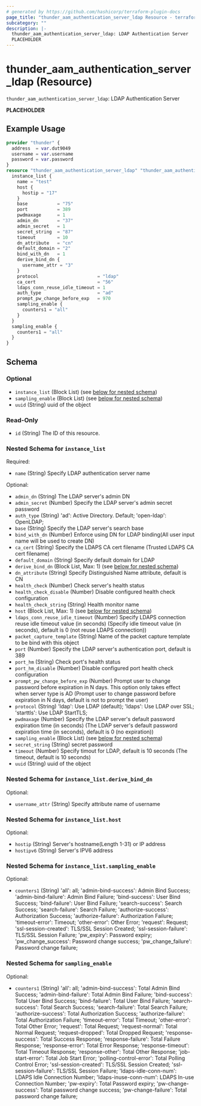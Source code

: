 ```yaml
---
# generated by https://github.com/hashicorp/terraform-plugin-docs
page_title: "thunder_aam_authentication_server_ldap Resource - terraform-provider-thunder"
subcategory: ""
description: |-
  thunder_aam_authentication_server_ldap: LDAP Authentication Server
  PLACEHOLDER
---
```


# thunder_aam_authentication_server_ldap (Resource)

`thunder_aam_authentication_server_ldap`: LDAP Authentication Server

__PLACEHOLDER__

## Example Usage

```terraform
provider "thunder" {
  address  = var.dut9049
  username = var.username
  password = var.password
}
resource "thunder_aam_authentication_server_ldap" "thunder_aam_authentication_server_ldap" {
  instance_list {
    name = "test"
    host {
      hostip = "17"
    }
    base           = "75"
    port           = 389
    pwdmaxage      = 1
    admin_dn       = "37"
    admin_secret   = 1
    secret_string  = "87"
    timeout        = 10
    dn_attribute   = "cn"
    default_domain = "2"
    bind_with_dn   = 1
    derive_bind_dn {
      username_attr = "3"
    }
    protocol                      = "ldap"
    ca_cert                       = "56"
    ldaps_conn_reuse_idle_timeout = 1
    auth_type                     = "ad"
    prompt_pw_change_before_exp   = 970
    sampling_enable {
      counters1 = "all"
    }
  }
  sampling_enable {
    counters1 = "all"
  }
}
```

<!-- schema generated by tfplugindocs -->
## Schema

### Optional

- `instance_list` (Block List) (see [below for nested schema](#nestedblock--instance_list))
- `sampling_enable` (Block List) (see [below for nested schema](#nestedblock--sampling_enable))
- `uuid` (String) uuid of the object

### Read-Only

- `id` (String) The ID of this resource.

<a id="nestedblock--instance_list"></a>
### Nested Schema for `instance_list`

Required:

- `name` (String) Specify LDAP authentication server name

Optional:

- `admin_dn` (String) The LDAP server's admin DN
- `admin_secret` (Number) Specify the LDAP server's admin secret password
- `auth_type` (String) 'ad': Active Directory. Default; 'open-ldap': OpenLDAP;
- `base` (String) Specify the LDAP server's search base
- `bind_with_dn` (Number) Enforce using DN for LDAP binding(All user input name will be used to create DN)
- `ca_cert` (String) Specify the LDAPS CA cert filename (Trusted LDAPS CA cert filename)
- `default_domain` (String) Specify default domain for LDAP
- `derive_bind_dn` (Block List, Max: 1) (see [below for nested schema](#nestedblock--instance_list--derive_bind_dn))
- `dn_attribute` (String) Specify Distinguished Name attribute, default is CN
- `health_check` (Number) Check server's health status
- `health_check_disable` (Number) Disable configured health check configuration
- `health_check_string` (String) Health monitor name
- `host` (Block List, Max: 1) (see [below for nested schema](#nestedblock--instance_list--host))
- `ldaps_conn_reuse_idle_timeout` (Number) Specify LDAPS connection reuse idle timeout value (in seconds) (Specify idle timeout value (in seconds), default is 0 (not reuse LDAPS connection))
- `packet_capture_template` (String) Name of the packet capture template to be bind with this object
- `port` (Number) Specify the LDAP server's authentication port, default is 389
- `port_hm` (String) Check port's health status
- `port_hm_disable` (Number) Disable configured port health check configuration
- `prompt_pw_change_before_exp` (Number) Prompt user to change password before expiration in N days. This option only takes effect when server type is AD (Prompt user to change password before expiration in N days, default is not to prompt the user)
- `protocol` (String) 'ldap': Use LDAP (default); 'ldaps': Use LDAP over SSL; 'starttls': Use LDAP StartTLS;
- `pwdmaxage` (Number) Specify the LDAP server's default password expiration time (in seconds) (The LDAP server's default password expiration time (in seconds), default is 0 (no expiration))
- `sampling_enable` (Block List) (see [below for nested schema](#nestedblock--instance_list--sampling_enable))
- `secret_string` (String) secret password
- `timeout` (Number) Specify timout for LDAP, default is 10 seconds (The timeout, default is 10 seconds)
- `uuid` (String) uuid of the object

<a id="nestedblock--instance_list--derive_bind_dn"></a>
### Nested Schema for `instance_list.derive_bind_dn`

Optional:

- `username_attr` (String) Specify attribute name of username


<a id="nestedblock--instance_list--host"></a>
### Nested Schema for `instance_list.host`

Optional:

- `hostip` (String) Server's hostname(Length 1-31) or IP address
- `hostipv6` (String) Server's IPV6 address


<a id="nestedblock--instance_list--sampling_enable"></a>
### Nested Schema for `instance_list.sampling_enable`

Optional:

- `counters1` (String) 'all': all; 'admin-bind-success': Admin Bind Success; 'admin-bind-failure': Admin Bind Failure; 'bind-success': User Bind Success; 'bind-failure': User Bind Failure; 'search-success': Search Success; 'search-failure': Search Failure; 'authorize-success': Authorization Success; 'authorize-failure': Authorization Failure; 'timeout-error': Timeout; 'other-error': Other Error; 'request': Request; 'ssl-session-created': TLS/SSL Session Created; 'ssl-session-failure': TLS/SSL Session Failure; 'pw_expiry': Password expiry; 'pw_change_success': Password change success; 'pw_change_failure': Password change failure;



<a id="nestedblock--sampling_enable"></a>
### Nested Schema for `sampling_enable`

Optional:

- `counters1` (String) 'all': all; 'admin-bind-success': Total Admin Bind Success; 'admin-bind-failure': Total Admin Bind Failure; 'bind-success': Total User Bind Success; 'bind-failure': Total User Bind Failure; 'search-success': Total Search Success; 'search-failure': Total Search Failure; 'authorize-success': Total Authorization Success; 'authorize-failure': Total Authorization Failure; 'timeout-error': Total Timeout; 'other-error': Total Other Error; 'request': Total Request; 'request-normal': Total Normal Request; 'request-dropped': Total Dropped Request; 'response-success': Total Success Response; 'response-failure': Total Failure Response; 'response-error': Total Error Response; 'response-timeout': Total Timeout Response; 'response-other': Total Other Response; 'job-start-error': Total Job Start Error; 'polling-control-error': Total Polling Control Error; 'ssl-session-created': TLS/SSL Session Created; 'ssl-session-failure': TLS/SSL Session Failure; 'ldaps-idle-conn-num': LDAPS Idle Connection Number; 'ldaps-inuse-conn-num': LDAPS In-use Connection Number; 'pw-expiry': Total Password expiry; 'pw-change-success': Total password change success; 'pw-change-failure': Total password change failure;



